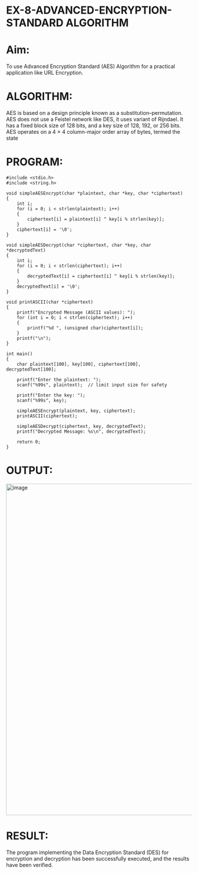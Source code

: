 # EX-8-ADVANCED-ENCRYPTION-STANDARD ALGORITHM
# Aim:
To use Advanced Encryption Standard (AES) Algorithm for a practical application like URL Encryption.

# ALGORITHM:
AES is based on a design principle known as a substitution–permutation.
AES does not use a Feistel network like DES, it uses variant of Rijndael.
It has a fixed block size of 128 bits, and a key size of 128, 192, or 256 bits.
AES operates on a 4 × 4 column-major order array of bytes, termed the state
# PROGRAM:
```
#include <stdio.h>
#include <string.h>

void simpleAESEncrypt(char *plaintext, char *key, char *ciphertext)
{
    int i;
    for (i = 0; i < strlen(plaintext); i++)
    {
        ciphertext[i] = plaintext[i] ^ key[i % strlen(key)];
    }
    ciphertext[i] = '\0';
}

void simpleAESDecrypt(char *ciphertext, char *key, char *decryptedText)
{
    int i;
    for (i = 0; i < strlen(ciphertext); i++)
    {
        decryptedText[i] = ciphertext[i] ^ key[i % strlen(key)];
    }
    decryptedText[i] = '\0';
}

void printASCII(char *ciphertext)
{
    printf("Encrypted Message (ASCII values): ");
    for (int i = 0; i < strlen(ciphertext); i++)
    {
        printf("%d ", (unsigned char)ciphertext[i]);
    }
    printf("\n");
}

int main()
{
    char plaintext[100], key[100], ciphertext[100], decryptedText[100];

    printf("Enter the plaintext: ");
    scanf("%99s", plaintext);  // limit input size for safety

    printf("Enter the key: ");
    scanf("%99s", key);

    simpleAESEncrypt(plaintext, key, ciphertext);
    printASCII(ciphertext);

    simpleAESDecrypt(ciphertext, key, decryptedText);
    printf("Decrypted Message: %s\n", decryptedText);

    return 0;
}

```


# OUTPUT:
<img width="1705" height="896" alt="image" src="https://github.com/user-attachments/assets/85d1df89-77fc-403c-87a0-e30d0fd55bfe" />


# RESULT:
The program implementing the Data Encryption Standard (DES) for encryption and decryption has been successfully executed, and the results have been verified.


